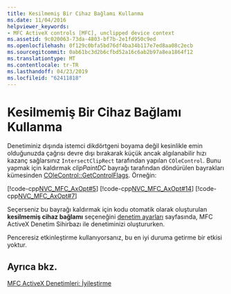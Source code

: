 ```yaml
---
title: Kesilmemiş Bir Cihaz Bağlamı Kullanma
ms.date: 11/04/2016
helpviewer_keywords:
- MFC ActiveX controls [MFC], unclipped device context
ms.assetid: 9c020063-73da-4803-bf7b-2e1fd950c9ed
ms.openlocfilehash: 0f129c0bfa5bd76df4ba34b117e7ed8aa08c2ecb
ms.sourcegitcommit: 0ab61bc3d2b6cfbd52a16c6ab2b97a8ea1864f12
ms.translationtype: MT
ms.contentlocale: tr-TR
ms.lasthandoff: 04/23/2019
ms.locfileid: "62411818"
---
```

# <a name="using-an-unclipped-device-context"></a>Kesilmemiş Bir Cihaz Bağlamı Kullanma

Denetiminiz dışında istemci dikdörtgeni boyama değil kesinlikle emin olduğunuzda çağrısı devre dışı bırakarak küçük ancak algılanabilir hızı kazanç sağlarsınız `IntersectClipRect` tarafından yapılan `COleControl`. Bunu yapmak için kaldırmak *clipPaintDC* bayrağı tarafından döndürülen bayrakları kümesinden [COleControl::GetControlFlags](../mfc/reference/colecontrol-class.md#getcontrolflags). Örneğin:

[!code-cpp[NVC_MFC_AxOpt#5](../mfc/codesnippet/cpp/using-an-unclipped-device-context_1.cpp)]
[!code-cpp[NVC_MFC_AxOpt#14](../mfc/codesnippet/cpp/using-an-unclipped-device-context_2.cpp)]
[!code-cpp[NVC_MFC_AxOpt#7](../mfc/codesnippet/cpp/using-an-unclipped-device-context_3.cpp)]

Seçerseniz bu bayrağı kaldırmak için kodu otomatik olarak oluşturulan **kesilmemiş cihaz bağlamı** seçeneğini [denetim ayarları](../mfc/reference/control-settings-mfc-activex-control-wizard.md) sayfasında, MFC ActiveX Denetim Sihirbazı ile denetiminizi oluştururken.

Penceresiz etkinleştirme kullanıyorsanız, bu en iyi duruma getirme bir etkisi yoktur.

## <a name="see-also"></a>Ayrıca bkz.

[MFC ActiveX Denetimleri: İyileştirme](../mfc/mfc-activex-controls-optimization.md)
